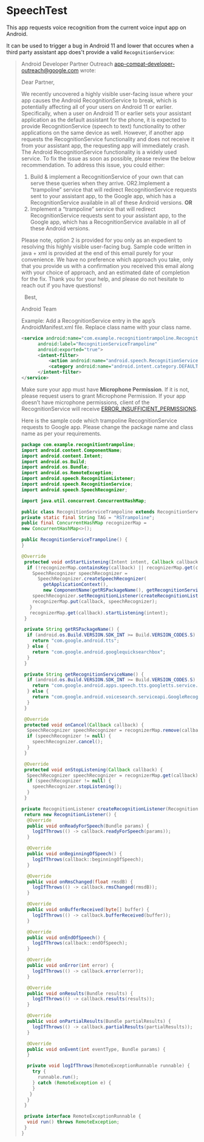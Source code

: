 # SpeechTest

This app requests voice recognition from the current voice input app on Android.

It can be used to trigger a bug in Android 11 and lower that occures when a third party assistant app does't provide a valid `RecognitionService`:

> Android Developer Partner Outreach <app-compat-developer-outreach@google.com> wrote:
> 
> Dear Partner,
> 
> We recently uncovered a highly visible user-facing issue where your app causes the Android RecognitionService to break, which is potentially affecting all of your users on Android 11 or earlier.
> Specifically, when a user on Android 11 or earlier sets your assistant application as the default assistant for the phone, it is expected to provide RecognitionService (speech to text) functionality to other applications on the same device as well. However, if another app requests the RecognitionService functionality and does not receive it from your assistant app, the requesting app will immediately crash. The Android RecognitionService functionality is a widely used service. To fix the issue as soon as possible, please review the below recommendation.
> To address this issue, you could either:
> 1. Build & implement a RecognitionService of your own that can serve these queries when they arrive. OR2.Implement a “trampoline” service that will redirect RecognitionService requests sent to your assistant app, to the Google app, which has a RecognitionService available in all of these Android versions. 
> **OR** 
> 2. Implement a “trampoline” service that will redirect RecognitionService requests sent to your assistant app, to the Google app, which has a RecognitionService available in all of these Android versions.
> 
> Please note, option 2 is provided for you only as an expedient to resolving this highly visible user-facing bug. Sample code written in java + xml is provided at the end of this email purely for your convenience.
> We have no preference which approach you take, only that you provide us with a confirmation you received this email along with your choice of approach, and an estimated date of completion for the fix.
> Thank you for your help, and please do not hesitate to reach out if you have questions!
> 
>  
> Best,
> 
> Android Team
> 
> 
> Example:
> Add a RecognitionService entry in the app’s AndroidManifest.xml file. Replace class name with your class name.
> 
> ```xml
> <service android:name="com.example.recognitiontrampoline.RecognitionServiceTrampoline"
>       android:label="RecognitionServiceTrampoline"
>       android:exported="true">
>       <intent-filter>
>           <action android:name="android.speech.RecognitionService" />
>           <category android:name="android.intent.category.DEFAULT" >
>       </intent-filter>
> </service>
> ```
> 
> Make sure your app must have **Microphone Permission**. If it is not, please request users to grant Microphone Permission. If your app doesn’t have microphone permissions, client of the RecognitionService will receive [ERROR_INSUFFICIENT_PERMISSIONS](https://developer.android.com/reference/android/speech/SpeechRecognizer#ERROR_INSUFFICIENT_PERMISSIONS).
> 
> Here is the sample code which trampoline RecognitionService requests to Google app. Please change the package name and class name as per your requirements.
> 
> ```java
> package com.example.recognitiontrampoline;
> import android.content.ComponentName;
> import android.content.Intent;
> import android.os.Build;
> import android.os.Bundle;
> import android.os.RemoteException;
> import android.speech.RecognitionListener;
> import android.speech.RecognitionService;
> import android.speech.SpeechRecognizer;
> 
> import java.util.concurrent.ConcurrentHashMap;
> 
> public class RecognitionServiceTrampoline extends RecognitionService {
> private static final String TAG = "RSTrampoline";
> public final ConcurrentHashMap recognizerMap =
> new ConcurrentHashMap<>();
> 
> public RecognitionServiceTrampoline() {
> }
> 
> @Override
>  protected void onStartListening(Intent intent, Callback callback) {
>   if (!recognizerMap.containsKey(callback) || recognizerMap.get(callback) == null) {
>     SpeechRecognizer speechRecognizer =
>       SpeechRecognizer.createSpeechRecognizer(
>         getApplicationContext(),
>         new ComponentName(getRSPackageName(), getRecognitionServiceName()));
>     speechRecognizer.setRecognitionListener(createRecognitionListener(callback));
>     recognizerMap.put(callback, speechRecognizer);
>    }
>    recognizerMap.get(callback).startListening(intent);
>  }
> 
>  private String getRSPackageName() {
>   if (android.os.Build.VERSION.SDK_INT >= Build.VERSION_CODES.S) {
>     return "com.google.android.tts";
>   } else {
>     return "com.google.android.googlequicksearchbox";
>   }
>  }
> 
>  private String getRecognitionServiceName() {
>   if (android.os.Build.VERSION.SDK_INT >= Build.VERSION_CODES.S) {
>     return "com.google.android.apps.speech.tts.googletts.service.GoogleTTSRecognitionService";
>   } else {
>     return "com.google.android.voicesearch.serviceapi.GoogleRecognitionService";
>   }
>  }
> 
>  @Override
>  protected void onCancel(Callback callback) {
>   SpeechRecognizer speechRecognizer = recognizerMap.remove(callback);
>   if (speechRecognizer != null) {
>     speechRecognizer.cancel();
>   }
>  }
> 
>  @Override
>  protected void onStopListening(Callback callback) {
>   SpeechRecognizer speechRecognizer = recognizerMap.get(callback);
>   if (speechRecognizer != null) {
>     speechRecognizer.stopListening();
>   }
>  }
> 
> private RecognitionListener createRecognitionListener(RecognitionService.Callback callback) {
>  return new RecognitionListener() {
>   @Override
>   public void onReadyForSpeech(Bundle params) {
>     logIfThrows(() -> callback.readyForSpeech(params));
>   }
> 
>   @Override
>   public void onBeginningOfSpeech() {
>     logIfThrows(callback::beginningOfSpeech);
>   }
> 
>   @Override
>   public void onRmsChanged(float rmsdB) {
>     logIfThrows(() -> callback.rmsChanged(rmsdB));
>   }
> 
>   @Override
>   public void onBufferReceived(byte[] buffer) {
>     logIfThrows(() -> callback.bufferReceived(buffer));
>   }
> 
>   @Override
>   public void onEndOfSpeech() {
>     logIfThrows(callback::endOfSpeech);
>   }
> 
>   @Override
>   public void onError(int error) {
>     logIfThrows(() -> callback.error(error));
>   }
> 
>   @Override
>   public void onResults(Bundle results) {
>     logIfThrows(() -> callback.results(results));
>   }
> 
>   @Override
>   public void onPartialResults(Bundle partialResults) {
>     logIfThrows(() -> callback.partialResults(partialResults));
>   }
> 
>   @Override
>   public void onEvent(int eventType, Bundle params) {
>   }
> 
>   private void logIfThrows(RemoteExceptionRunnable runnable) {
>     try {
>       runnable.run();
>     } catch (RemoteException e) {
>     }
>    }
>   }
>  }
> 
>  private interface RemoteExceptionRunnable {
>   void run() throws RemoteException;
>  }
> }
> ```
